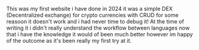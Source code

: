 This was my first website i have done in 2024 it was a simple DEX (Decentralized exchange) for crypto currencies with CRUD for some reasoon it doesn't work and i had never time to debug it!
At the time of writing it i didn't really understand the workflow between languages now that i have the knowledge it would of been much better however im happy of the outcome as it's been really my first try at it.
